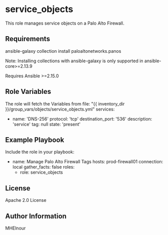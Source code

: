 service_objects
=========

This role manages service objects on a Palo Alto Firewall.

Requirements
------------

ansible-galaxy collection install paloaltonetworks.panos

Note: Installing collections with ansible-galaxy is only supported in ansible-core>=2.13.9

Requires Ansible >=2.15.0

Role Variables
--------------
The role will fetch the Variables from file: "{{ inventory_dir }}/group_vars/objects/service_objects.yml" 
services:
  - name: 'DNS-256'
    protocol: 'tcp'
    destination_port: '536'
    description: 'service'
    tag: null
    state: 'present'


Example Playbook
----------------

Include the role in your playbook:

- name: Manage Palo Alto Firewall Tags
  hosts: prod-firewall01
  connection: local
  gather_facts: false
  roles:
    - role: service_objects

License
-------

Apache 2.0 License

Author Information
------------------
MHElnour

